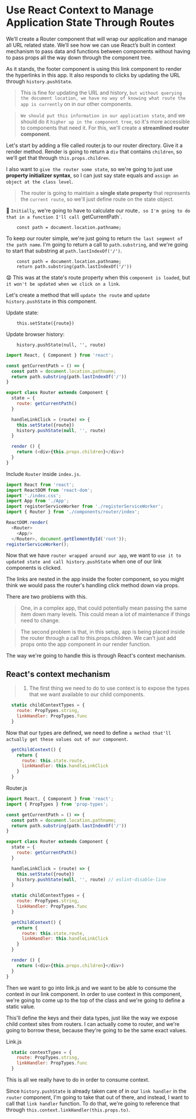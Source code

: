 # Use React Context to Manage Application State Through Routes

We’ll create a Router component that will wrap our application and manage all URL related state. We’ll see how we can use React’s built in context mechanism to pass data and functions between components without having to pass props all the way down through the component tree.

As it stands, the footer component is using this link component to render the hyperlinks in this app. It also responds to clicks by updating the URL through `history.pushState`.

> This is fine for updating the URL and history, `but without querying the document location, we have no way of knowing what route the app is currently` on in our other components.

> `We should put this information in our application state`, and we should do it `higher up in the component tree`, so it's more accessible to components that need it. For this, we'll create a **streamlined router component**.

Let's start by adding a file called router.js to our router directory. Give it a render method. Render is going to return a `div` that contains `children`, so we'll get that through `this.props.children`.

I also want to `give the router some state`, so we're going to just use **property initializer syntax**, so I can just say state equals and `assign an object at the class level`. 

> The router is going to maintain a **single state property** that represents the `current route`, so we'll just define route on the state object.

:dizzy: `Initially`, we're going to have to calculate our route`, so I'm going to do that in a function I'll call `getCurrentPath`.

        const path = document.location.pathname;

To keep our router simple, we're just going to return `the last segment of the path name`. I'm going to return a call to `path.substring`, and we're going to start that substring at `path.lastIndexOf('/')`.

        const path = document.location.pathname;
        return path.substring(path.lastIndexOf('/'))

:anguished: This was at the state's route property when this `component is loaded`, but `it won't be updated when we click on a link`.

Let's create a method that will `update the route` and `update history.pushState` in this component. 

Update state:

        this.setState({route})
 
Update browser history:
  
        history.pushState(null, '', route)
        
```javascript
import React, { Component } from 'react';

const getCurrentPath = () => {
  const path = document.location.pathname;
  return path.substring(path.lastIndexOf('/'))
}

export class Router extends Component {
  state = {
    route: getCurrentPath()
  }

  handleLinkClick = (route) => {
    this.setState({route})
    history.pushState(null, '', route)
  }

  render () {
    return (<div>{this.props.children}</div>)
  }
}
```

Include `Router` inside `index.js`.

```javascript
import React from 'react';
import ReactDOM from 'react-dom';
import './index.css';
import App from './App';
import registerServiceWorker from './registerServiceWorker';
import { Router } from './components/router/index';

ReactDOM.render(
  <Router>
    <App/>
  </Router>, document.getElementById('root'));
registerServiceWorker();
``` 

Now that we have `router wrapped around our app`, we want to `use it to updated state and call history.pushState` when one of our link components is clicked.

The links are nested in the app inside the footer component, so you might think we would pass the router's handling click method down via props.

There are two problems with this. 

 > One, in a complex app, that could potentially mean passing the same item down many levels. This could mean a lot of maintenance if things need to change.
 
 > The second problem is that, in this setup, app is being placed inside the router through a call to this.props.children. We can't just add props onto the app component in our render function.
 
The way we're going to handle this is through React's context mechanism.

## React's context mechanism

> 1. The first thing we need to do to use context is to expose the types that we want available to our child components.

```javascript
  static childContextTypes = {
    route: PropTypes.string,
    linkHandler: PropTypes.func
  }
```

Now that our types are defined, we need to define `a method that'll actually get these values out of our component`. 

```javascript
  getChildContext() {
    return {
      route: this.state.route,
      linkHandler: this.handleLinkClick
    }
  }
```

Router.js
```javascript
import React, { Component } from 'react';
import { PropTypes } from 'prop-types';

const getCurrentPath = () => {
  const path = document.location.pathname;
  return path.substring(path.lastIndexOf('/'))
}

export class Router extends Component {
  state = {
    route: getCurrentPath()
  }

  handleLinkClick = (route) => {
    this.setState({route})
    history.pushState(null, '', route) // eslint-disable-line
  }

  static childContextTypes = {
    route: PropTypes.string,
    linkHandler: PropTypes.func
  }

  getChildContext() {
    return {
      route: this.state.route,
      linkHandler: this.handleLinkClick
    }
  }

  render () {
    return (<div>{this.props.children}</div>)
  }
}
```

Then we want to go into link.js and we want to be able to consume the context in our link component. In order to use context in this component, we're going to come up to the top of the class and we're going to define a static value.

This'll define the keys and their data types, just like the way we expose child context sites from routers. I can actually come to router, and we're going to borrow these, because they're going to be the same exact values.

Link.js
```javascript
  static contextTypes = {
    route: PropTypes.string,
    linkHandler: PropTypes.func
  }
```
This is all we really have to do in order to consume context.

Since `history.pushState` is already taken care of in our `link handler` in the `router` component, I'm going to take that out of there, and instead, I want to call that `link handler` function. To do that, we're going to reference that through `this.context.linkHandler(this.props.to)`.






